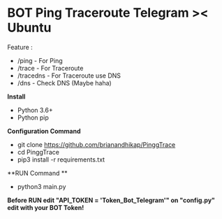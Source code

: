 # BOT Ping Traceroute Telegram >< Ubuntu

Feature : 
  - /ping <ip> - For Ping
  - /trace <ip> - For Traceroute
  - /tracedns <ip> - For Traceroute use DNS
  - /dns <ip> - Check DNS (Maybe haha)

**Install**
  - Python 3.6+
  - Python pip

**Configuration Command**
- git clone https://github.com/brianandhikap/PinggTrace
- cd PinggTrace
- pip3 install -r requirements.txt

**RUN Command **
 - python3 main.py

**Before RUN edit "API_TOKEN = 'Token_Bot_Telegram'" on "config.py" edit with your BOT Token!**
